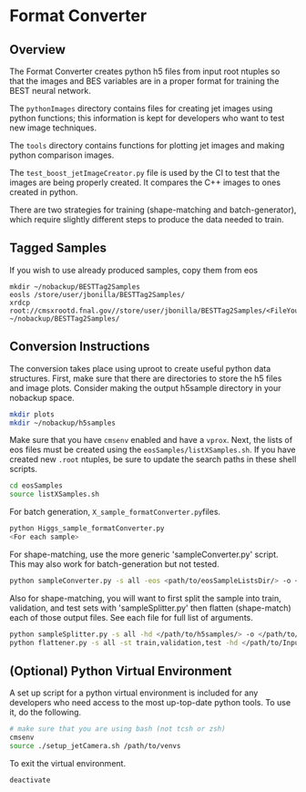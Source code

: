 # Format Converter

## Overview

The Format Converter creates python h5 files from input root ntuples so that the images and BES variables are in a proper format for training the BEST neural network.

The `pythonImages` directory contains files for creating 
jet images using python functions; this information is kept for developers who want to test new image techniques.

The `tools` directory contains functions for plotting jet images and making python comparison images.

The `test_boost_jetImageCreator.py` file is used by the CI to test that the images are being properly created. 
It compares the C++ images to ones created in python.

There are two strategies for training (shape-matching and batch-generator), which require slightly different steps to produce the data needed to train.

## Tagged Samples

If you wish to use already produced samples, copy them from eos

```
mkdir ~/nobackup/BESTTag2Samples
eosls /store/user/jbonilla/BESTTag2Samples/
xrdcp root://cmsxrootd.fnal.gov//store/user/jbonilla/BESTTag2Samples/<FileYouWishToCopy> ~/nobackup/BESTTag2Samples/
```

## Conversion Instructions

The conversion takes place using uproot to create useful python data structures. First, make sure that there are directories to store
the h5 files and image plots. Consider making the output h5sample directory in your nobackup space.

```bash
mkdir plots
mkdir ~/nobackup/h5samples
```

Make sure that you have `cmsenv` enabled and have a `vprox`. Next, the lists of eos files must be created using the
`eosSamples/listXSamples.sh`. If you have created new `.root` ntuples, be sure to update the search paths in these
shell scripts.

```bash
cd eosSamples
source listXSamples.sh
```

For batch generation, `X_sample_formatConverter.py`files. 

```bash
python Higgs_sample_formatConverter.py
<For each sample>
```

For shape-matching, use the more generic 'sampleConverter.py' script. This may also work for batch-generation but not tested.

```bash
python sampleConverter.py -s all -eos <path/to/eosSampleListsDir/> -o <path/to/h5samples/>
```

Also for shape-matching, you will want to first split the sample into train, validation, and test sets with 'sampleSplitter.py' then flatten (shape-match) each of those output files. See each file for full list of arguments.

```bash
python sampleSplitter.py -s all -hd </path/to/h5samples/> -o </path/to/outputH5samples> -bs <batchSize=(example)600000>
python flattener.py -s all -st train,validation,test -hd </path/to/Inputh5samples/> -o </path/to/Outputh5samples/> -b <batchSize=(example)250000>
```


## (Optional) Python Virtual Environment

A set up script for a python virtual environment is included for any developers who need access to the most up-top-date
python tools. To use it, do the following.

```bash
# make sure that you are using bash (not tcsh or zsh)
cmsenv
source ./setup_jetCamera.sh /path/to/venvs
```

To exit the virtual environment.

```bash
deactivate
```
